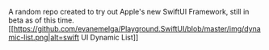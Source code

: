 A random repo created to try out Apple's new SwiftUI Framework, still in beta as of this time.
[[https://github.com/evanemelga/Playground.SwiftUI/blob/master/img/dynamic-list.png|alt=swift UI Dynamic List]]
